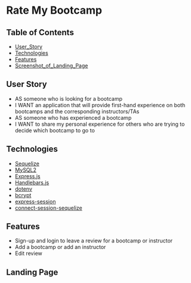 # Rate My Bootcamp

## Table of Contents
- [User_Story](#user-Story)
- [Technologies](#technologies)
- [Features](#features)
- [Screenshot_of_Landing_Page](#screenshot-of-landing-page)

## User Story
- AS someone who is looking for a bootcamp
- I WANT an application that will provide first-hand experience on both bootcamps and the corresponding instructors/TAs
- AS someone who has experienced a bootcamp
- I WANT to share my personal experience for others who are trying to decide which bootcamp to go to

## Technologies
- [Sequelize](https://www.npmjs.com/package/sequelize)
- [MySQL2](https://www.npmjs.com/package/mysql2)
- [Express.js](https://www.npmjs.com/package/express)
- [Handlebars.js](https://www.npmjs.com/package/express-handlebars)
- [dotenv](https://www.npmjs.com/package/dotenv)
- [bcrypt](https://www.npmjs.com/package/bcrypt)
- [express-session](https://www.npmjs.com/package/express-session)
- [connect-session-sequelize](https://www.npmjs.com/package/connect-session-sequelize)

## Features
- Sign-up and login to leave a review for a bootcamp or instructor
- Add a bootcamp or add an instructor
- Edit review 

## Landing Page
